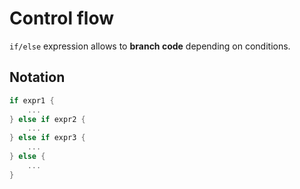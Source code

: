 # Control flow
``if/else`` expression allows to **branch code** depending on conditions.

## Notation
```Rust
if expr1 {
    ...
} else if expr2 {
    ...
} else if expr3 {
    ...
} else {
    ...
}
```
